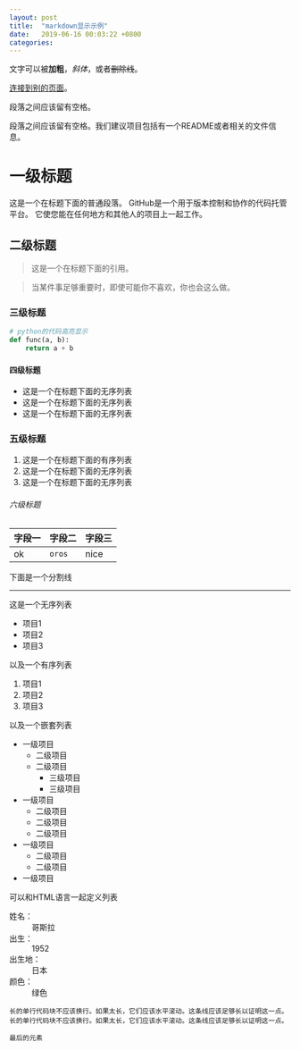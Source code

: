```yaml
---
layout: post
title:  "markdown显示示例"
date:   2019-06-16 00:03:22 +0800
categories: 
---
```


文字可以被**加粗**，_斜体_，或者~~删除线~~。

[连接到别的页面](./)。



段落之间应该留有空格。



段落之间应该留有空格。我们建议项目包括有一个README或者相关的文件信息。

# 一级标题



这是一个在标题下面的普通段落。 GitHub是一个用于版本控制和协作的代码托管平台。 它使您能在任何地方和其他人的项目上一起工作。

## 二级标题

>这是一个在标题下面的引用。

>

>当某件事足够重要时，即使可能你不喜欢，你也会这么做。

### 三级标题

```python
# python的代码高亮显示
def func(a, b):
    return a + b
```



#### 四级标题

* 这是一个在标题下面的无序列表
* 这是一个在标题下面的无序列表
* 这是一个在标题下面的无序列表

### 五级标题

1. 这是一个在标题下面的有序列表
2. 这是一个在标题下面的无序列表
3. 这是一个在标题下面的无序列表

###### 六级标题

| 字段一  | 字段二    | 字段三  |
| ---- | ------ | ---- |
| ok   | `oros` | nice |

下面是一个分割线

***

这是一个无序列表

* 项目1
* 项目2
* 项目3

以及一个有序列表

1. 项目1
2. 项目2
3. 项目3

以及一个嵌套列表

- 一级项目
  - 二级项目
  - 二级项目
    - 三级项目
    - 三级项目
- 一级项目
  - 二级项目
  - 二级项目
  - 二级项目
- 一级项目
  - 二级项目
  - 二级项目
- 一级项目

可以和HTML语言一起定义列表

<dl>

<dt>姓名：</dt>

<dd>哥斯拉</dd>

<dt>出生：</dt>

<dd>1952</dd>

<dt>出生地：</dt>

<dd>日本</dd>

<dt>颜色：</dt>

<dd>绿色</dd>

</dl>

```
长的单行代码块不应该换行。如果太长，它们应该水平滚动。这条线应该足够长以证明这一点。长的单行代码块不应该换行。如果太长，它们应该水平滚动。这条线应该足够长以证明这一点。  
```

```
最后的元素
```



















